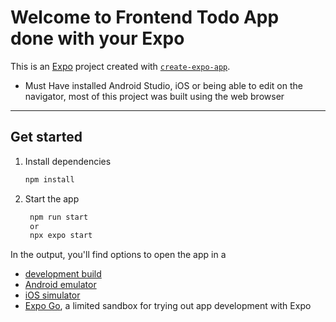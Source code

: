 # Welcome to Frontend Todo App done with your Expo

This is an [Expo](https://expo.dev) project created with [`create-expo-app`](https://www.npmjs.com/package/create-expo-app).

-   Must Have installed Android Studio, iOS or being able to edit on the navigator, most of this project was built using the web browser

---

## Get started

1. Install dependencies

    ```bash
    npm install
    ```

2. Start the app

    ```bash
     npm run start
     or
     npx expo start
    ```

In the output, you'll find options to open the app in a

-   [development build](https://docs.expo.dev/develop/development-builds/introduction/)
-   [Android emulator](https://docs.expo.dev/workflow/android-studio-emulator/)
-   [iOS simulator](https://docs.expo.dev/workflow/ios-simulator/)
-   [Expo Go](https://expo.dev/go), a limited sandbox for trying out app development with Expo
